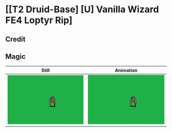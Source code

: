 # [\[T2 Druid-Base\] \[U\] Vanilla Wizard FE4 Loptyr Rip]

## Credit


	
## Magic

| Still | Animation |
| :---: | :-------: |
| ![Magic still](./Magic_000.png) | ![Magic animation](./Magic.gif) |
